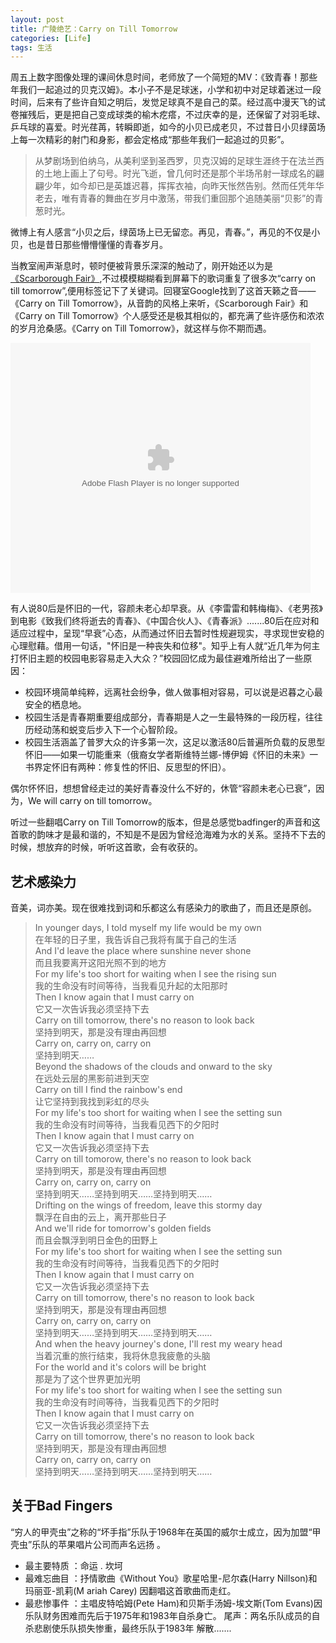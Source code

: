 ```yaml
---
layout: post
title: 广陵绝艺：Carry on Till Tomorrow
categories: [Life]
tags: 生活
---
```


周五上数字图像处理的课间休息时间，老师放了一个简短的MV：《致青春！那些年我们一起追过的贝克汉姆》。本小子不是足球迷，小学和初中对足球着迷过一段时间，后来有了些许自知之明后，发觉足球真不是自己的菜。经过高中漫天飞的试卷摧残后，更是把自己变成球类的榆木疙瘩，不过庆幸的是，还保留了对羽毛球、乒乓球的喜爱。时光荏苒，转瞬即逝，如今的小贝已成老贝，不过昔日小贝绿茵场上每一次精彩的射门和身影，都会定格成“那些年我们一起追过的贝影”。

> 从梦剧场到伯纳乌，从美利坚到圣西罗，贝克汉姆的足球生涯终于在法兰西的土地上画上了句号。时光飞逝，曾几何时还是那个半场吊射一球成名的翩翩少年，如今却已是英雄迟暮，挥挥衣袖，向昨天怅然告别。然而任凭年华老去，唯有青春的舞曲在岁月中激荡，带我们重回那个追随美丽“贝影”的青葱时光。

微博上有人感言“小贝之后，绿茵场上已无留恋。再见，青春。”，再见的不仅是小贝，也是昔日那些懵懵懂懂的青春岁月。

当教室闹声渐息时，顿时便被背景乐深深的触动了，刚开始还以为是[《Scarborough Fair》](http://v.youku.com/v_show/id_XMTAwMTk5NDg0.html),不过模模糊糊看到屏幕下的歌词重复了很多次“carry on till tomorrow”,便用标签记下了关键词。回寝室Google找到了这首天籁之音——《Carry on Till Tomorrow》，从音韵的风格上来听，《Scarborough Fair》和《Carry on Till Tomorrow》个人感受还是极其相似的，都充满了些许感伤和浓浓的岁月沧桑感。《Carry on Till Tomorrow》，就这样与你不期而遇。

<object width="760" height="600">
<param name="movie" value="http://player.youku.com/player.php/sid/XMzkzODI1NDQ=/v.swf"></param>
<param name="allowFullScreen" value="true" />
<param name="allowScriptAccess" value="always"/>
<param name="wmode" value="transparent"></param>
<param name="bgColor" value="#ffffff"></param>
<embed src="http://player.youku.com/player.php/sid/XMzkzODI1NDQ=/v.swf" allowFullScreen="true" quality="high" width="480" height="400" align="middle" allowScriptAccess="always" type="application/x-shockwave-flash"></embed>
</object>

有人说80后是怀旧的一代，容颜未老心却早衰。从《李雷雷和韩梅梅》、《老男孩》到电影《致我们终将逝去的青春》、《中国合伙人》、《青春派》.......80后在应对和适应过程中，呈现“早衰”心态，从而通过怀旧去暂时性规避现实，寻求现世安稳的心理慰藉。借用一句话，"怀旧是一种丧失和位移"。知乎上有人就“近几年为何主打怀旧主题的校园电影容易走入大众？”校园回忆成为最佳避难所给出了一些原因：

- 校园环境简单纯粹，远离社会纷争，做人做事相对容易，可以说是迟暮之心最安全的栖息地。  
- 校园生活是青春期重要组成部分，青春期是人之一生最特殊的一段历程，往往历经动荡和蜕变后步入下一个心智阶段。  
- 校园生活涵盖了普罗大众的许多第一次，这足以激活80后普遍所负载的反思型怀旧——如果一切能重来（俄裔女学者斯维特兰娜-博伊姆《怀旧的未来》一书界定怀旧有两种：修复性的怀旧、反思型的怀旧）。

偶尔怀怀旧，想想曾经走过的美好青春没什么不好的，休管“容颜未老心已衰”，因为，We will carry on till tomorrow。

听过一些翻唱Carry on Till Tomorrow的版本，但是总感觉badfinger的声音和这首歌的韵味才是最和谐的，不知是不是因为曾经沧海难为水的关系。坚持不下去的时候，想放弃的时候，听听这首歌，会有收获的。

## 艺术感染力

音美，词亦美。现在很难找到词和乐都这么有感染力的歌曲了，而且还是原创。

> In younger days, I told myself my life would be my own  
在年轻的日子里，我告诉自己我将有属于自己的生活  
And I'd leave the place where sunshine never shone    
而且我要离开这阳光照不到的地方   
For my life's too short for waiting when I see the rising sun    
我的生命没有时间等待，当我看见升起的太阳那时    
Then I know again that I must carry on    
它又一次告诉我必须坚持下去    
Carry on till tomorrow, there's no reason to look back    
坚持到明天，那是没有理由再回想   
Carry on, carry on, carry on   
坚持到明天……   
Beyond the shadows of the clouds and onward to the sky    
在远处云层的黑影前进到天空   
Carry on till I find the rainbow's end   
让它坚持到我找到彩虹的尽头   
For my life's too short for waiting when I see the setting sun   
我的生命没有时间等待，当我看见西下的夕阳时   
Then I know again that I must carry on   
它又一次告诉我必须坚持下去   
Carry on till tomorow, there's no reason to look back    
坚持到明天，那是没有理由再回想   
Carry on, carry on, carry on    
坚持到明天……坚持到明天……坚持到明天……    
Drifting on the wings of freedom, leave this stormy day    
飘浮在自由的云上，离开那些日子     
And we'll ride for tomorrow's golden fields   
而且会飘浮到明日金色的田野上  
For my life's too short for waiting when I see the setting sun  
我的生命没有时间等待，当我看见西下的夕阳时   
Then I know again that I must carry on  
它又一次告诉我必须坚持下去    
Carry on till tomorrow, there's no reason to look back   
坚持到明天，那是没有理由再回想   
Carry on, carry on, carry on    
坚持到明天……坚持到明天……坚持到明天……    
And when the heavy journey's done, I'll rest my weary head   
当着沉重的旅行结束，我将休息我疲惫的头脑   
For the world and it's colors will be bright   
那是为了这个世界更加光明   
For my life's too short for waiting when I see the setting sun   
我的生命没有时间等待，当我看见西下的夕阳时   
Then I know again that I must carry on   
它又一次告诉我必须坚持下去   
Carry on till tomorrow, there's no reason to look back   
坚持到明天，那是没有理由再回想   
Carry on, carry on, carry on   
坚持到明天……坚持到明天……坚持到明天……   

## 关于Bad Fingers

“穷人的甲壳虫”之称的“坏手指”乐队于1968年在英国的威尔士成立，因为加盟“甲壳虫”乐队的苹果唱片公司而声名远扬 。

- 最主要特质 ：命运 . 坎坷  
- 最难忘曲目 ：抒情歌曲《Without You》歌星哈里-尼尔森(Harry Nillson)和玛丽亚-凯莉(M  ariah Carey) 因翻唱这首歌曲而走红。
- 最悲惨事件 ：主唱皮特哈姆(Pete Ham)和贝斯手汤姆-埃文斯(Tom Evans)因乐队财务困难而先后于1975年和1983年自杀身亡。
 尾声：两名乐队成员的自杀悲剧使乐队损失惨重，最终乐队于1983年 解散.......
